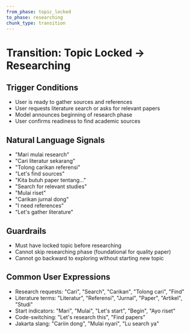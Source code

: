 ```yaml
---
from_phase: topic_locked
to_phase: researching
chunk_type: transition
---
```


# Transition: Topic Locked → Researching

## Trigger Conditions
- User is ready to gather sources and references
- User requests literature search or asks for relevant papers
- Model announces beginning of research phase
- User confirms readiness to find academic sources

## Natural Language Signals
- "Mari mulai research"
- "Cari literatur sekarang"
- "Tolong carikan referensi"
- "Let's find sources"
- "Kita butuh paper tentang..."
- "Search for relevant studies"
- "Mulai riset"
- "Carikan jurnal dong"
- "I need references"
- "Let's gather literature"

## Guardrails
- Must have locked topic before researching
- Cannot skip researching phase (foundational for quality paper)
- Cannot go backward to exploring without starting new topic

## Common User Expressions
- Research requests: "Cari", "Search", "Carikan", "Tolong cari", "Find"
- Literature terms: "Literatur", "Referensi", "Jurnal", "Paper", "Artikel", "Studi"
- Start indicators: "Mari", "Mulai", "Let's start", "Begin", "Ayo riset"
- Code-switching: "Let's research this", "Find papers"
- Jakarta slang: "Cariin dong", "Mulai nyari", "Lu search ya"
